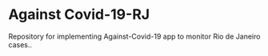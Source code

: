# Against Covid-19-RJ
 Repository for implementing Against-Covid-19 app to monitor Rio de Janeiro cases.. 
